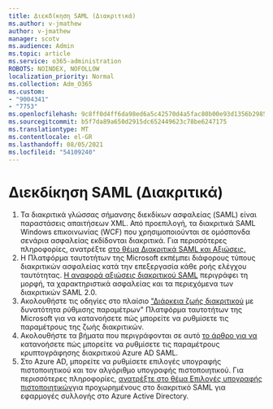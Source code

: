 ```yaml
---
title: Διεκδίκηση SAML (Διακριτικά)
ms.author: v-jmathew
author: v-jmathew
manager: scotv
ms.audience: Admin
ms.topic: article
ms.service: o365-administration
ROBOTS: NOINDEX, NOFOLLOW
localization_priority: Normal
ms.collection: Adm_O365
ms.custom:
- "9004341"
- "7753"
ms.openlocfilehash: 9c8ff0d4ff6da98ed6a5c42570d4a5fac80b00e93d1356b298528bd8d2c51a5f
ms.sourcegitcommit: b5f7da89a650d2915dc652449623c78be6247175
ms.translationtype: MT
ms.contentlocale: el-GR
ms.lasthandoff: 08/05/2021
ms.locfileid: "54109240"
---
```

# <a name="saml-assertions-tokens"></a>Διεκδίκηση SAML (Διακριτικά)

1. Τα διακριτικά γλώσσας σήμανσης διεκδίκων ασφαλείας (SAML) είναι παραστάσεις απαιτήσεων XML. Από προεπιλογή, τα διακριτικά SAML Windows επικοινωνίας (WCF) που χρησιμοποιούνται σε ομόσπονδα σενάρια ασφαλείας εκδίδονται διακριτικά. Για περισσότερες πληροφορίες, ανατρέξτε [στο θέμα Διακριτικά SAML και Αξιώσεις.](https://docs.microsoft.com/dotnet/framework/wcf/feature-details/saml-tokens-and-claims)
2. Η Πλατφόρμα ταυτοτήτων της Microsoft εκπέμπει διάφορους τύπους διακριτικών ασφαλείας κατά την επεξεργασία κάθε ροής ελέγχου ταυτότητας. [Η αναφορά αξιώσεις διακριτικού SAML](https://docs.microsoft.com/azure/active-directory/develop/reference-saml-tokens) περιγράφει τη μορφή, τα χαρακτηριστικά ασφαλείας και τα περιεχόμενα των διακριτικών SAML 2.0.
3. Ακολουθήστε τις οδηγίες στο πλαίσιο ["Διάρκεια ζωής διακριτικού](https://docs.microsoft.com/azure/active-directory/develop/active-directory-configurable-token-lifetimes) με δυνατότητα ρύθμισης παραμέτρων" Πλατφόρμα ταυτοτήτων της Microsoft για να κατανοήσετε πώς μπορείτε να ρυθμίσετε τις παραμέτρους της ζωής διακριτικών.
4. Ακολουθήστε τα βήματα που περιγράφονται σε αυτό [το άρθρο για να](https://docs.microsoft.com/azure/active-directory/manage-apps/howto-saml-token-encryption) κατανοήσετε πώς μπορείτε να ρυθμίσετε τις παραμέτρους κρυπτογράφησης διακριτικού Azure AD SAML.
5. Στο Azure AD, μπορείτε να ρυθμίσετε επιλογές υπογραφής πιστοποιητικού και τον αλγόριθμο υπογραφής πιστοποιητικού. Για περισσότερες πληροφορίες, [ανατρέξτε στο θέμα Επιλογές υπογραφής πιστοποιητικών](https://docs.microsoft.com/azure/active-directory/manage-apps/certificate-signing-options)για προχωρημένους στο διακριτικό SAML για εφαρμογές συλλογής στο Azure Active Directory.
